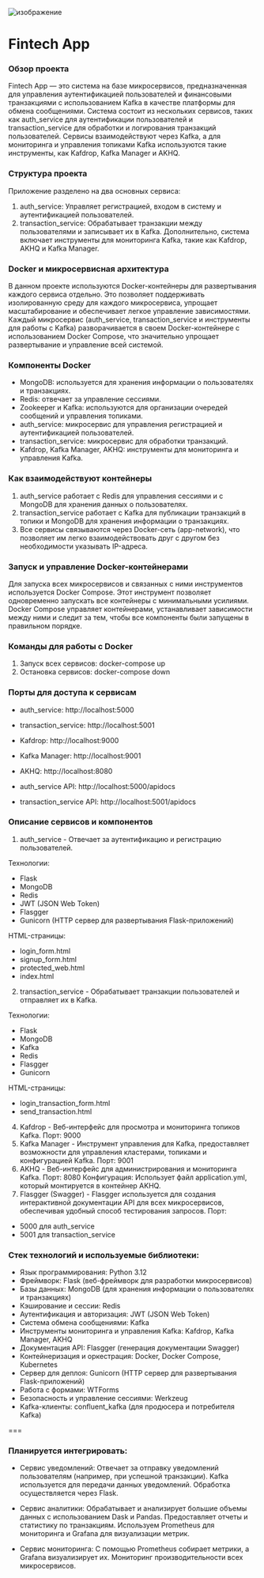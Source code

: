![изображение](https://github.com/user-attachments/assets/f76bb90d-b703-41ee-8f49-eadb063600ab)

# Fintech App
### Обзор проекта
Fintech App — это система на базе микросервисов, предназначенная для управления аутентификацией пользователей и финансовыми транзакциями с использованием Kafka в качестве платформы для обмена сообщениями. Система состоит из нескольких сервисов, таких как auth_service для аутентификации пользователей и transaction_service для обработки и логирования транзакций пользователей. Сервисы взаимодействуют через Kafka, а для мониторинга и управления топиками Kafka используются такие инструменты, как Kafdrop, Kafka Manager и AKHQ.

### Структура проекта
Приложение разделено на два основных сервиса:
1. auth_service: Управляет регистрацией, входом в систему и аутентификацией пользователей.
2. transaction_service: Обрабатывает транзакции между пользователями и записывает их в Kafka.
Дополнительно, система включает инструменты для мониторинга Kafka, такие как Kafdrop, AKHQ и Kafka Manager.

### Docker и микросервисная архитектура
В данном проекте используются Docker-контейнеры для развертывания каждого сервиса отдельно. Это позволяет поддерживать изолированную среду для каждого микросервиса, упрощает масштабирование и обеспечивает легкое управление зависимостями. Каждый микросервис (auth_service, transaction_service и инструменты для работы с Kafka) разворачивается в своем Docker-контейнере с использованием Docker Compose, что значительно упрощает развертывание и управление всей системой.

### Компоненты Docker
- MongoDB: используется для хранения информации о пользователях и транзакциях.
- Redis: отвечает за управление сессиями.
- Zookeeper и Kafka: используются для организации очередей сообщений и управления топиками.
- auth_service: микросервис для управления регистрацией и аутентификацией пользователей.
- transaction_service: микросервис для обработки транзакций.
- Kafdrop, Kafka Manager, AKHQ: инструменты для мониторинга и управления Kafka.
  
### Как взаимодействуют контейнеры
1. auth_service работает с Redis для управления сессиями и с MongoDB для хранения данных о пользователях.
2. transaction_service работает с Kafka для публикации транзакций в топики и MongoDB для хранения информации о транзакциях.
3. Все сервисы связываются через Docker-сеть (app-network), что позволяет им легко взаимодействовать друг с другом без необходимости указывать IP-адреса.

### Запуск и управление Docker-контейнерами
Для запуска всех микросервисов и связанных с ними инструментов используется Docker Compose. Этот инструмент позволяет одновременно запускать все контейнеры с минимальными усилиями. Docker Compose управляет контейнерами, устанавливает зависимости между ними и следит за тем, чтобы все компоненты были запущены в правильном порядке.

### Команды для работы с Docker
1. Запуск всех сервисов: docker-compose up
2. Остановка сервисов: docker-compose down

### Порты для доступа к сервисам
- auth_service:
  http://localhost:5000
  
- transaction_service:
  http://localhost:5001
  
- Kafdrop:
  http://localhost:9000
  
- Kafka Manager:
  http://localhost:9001
  
- AKHQ:
  http://localhost:8080
  
- auth_service API:
  http://localhost:5000/apidocs
  
- transaction_service API:
  http://localhost:5001/apidocs
  
### Описание сервисов и компонентов
1. auth_service - Отвечает за аутентификацию и регистрацию пользователей.

Технологии:
- Flask
- MongoDB
- Redis
- JWT (JSON Web Token)
- Flasgger
- Gunicorn (HTTP сервер для развертывания Flask-приложений)

HTML-страницы: 
- login_form.html
- signup_form.html
- protected_web.html
- index.html

2. transaction_service - Обрабатывает транзакции пользователей и отправляет их в Kafka.

Технологии: 
- Flask
- MongoDB
- Kafka
- Redis
- Flasgger
- Gunicorn

HTML-страницы: 
- login_transaction_form.html
- send_transaction.html


4. Kafdrop - Веб-интерфейс для просмотра и мониторинга топиков Kafka. Порт: 9000
5. Kafka Manager - Инструмент управления для Kafka, предоставляет возможности для управления кластерами, топиками и конфигурацией Kafka. Порт: 9001
7. AKHQ - Веб-интерфейс для администрирования и мониторинга Kafka. Порт: 8080
   Конфигурация: Использует файл application.yml, который монтируется в контейнер AKHQ.
9. Flasgger (Swagger) - Flasgger используется для создания интерактивной документации API для всех микросервисов, обеспечивая удобный способ тестирования запросов. Порт:
- 5000 для auth_service
- 5001 для transaction_service


### Стек технологий и используемые библиотеки:
- Язык программирования: Python 3.12
- Фреймворк: Flask (веб-фреймворк для разработки микросервисов)
- Базы данных: MongoDB (для хранения информации о пользователях и транзакциях)
- Кэширование и сессии: Redis
- Аутентификация и авторизация: JWT (JSON Web Token)
- Система обмена сообщениями: Kafka
- Инструменты мониторинга и управления Kafka: Kafdrop, Kafka Manager, AKHQ
- Документация API: Flasgger (генерация документации Swagger)
- Контейнеризация и оркестрация: Docker, Docker Compose, Kubernetes
- Сервер для деплоя: Gunicorn (HTTP сервер для развертывания Flask-приложений)
- Работа с формами: WTForms
- Безопасность и управление сессиями: Werkzeug
- Kafka-клиенты: confluent_kafka (для продюсера и потребителя Kafka)



===

### Планируется интегрировать:
- Сервис уведомлений:
        Отвечает за отправку уведомлений пользователям (например, при успешной транзакции).
        Kafka используется для передачи данных уведомлений.
        Обработка осуществляется через Flask.

- Сервис аналитики:
        Обрабатывает и анализирует большие объемы данных с использованием Dask и Pandas.
        Предоставляет отчеты и статистику по транзакциям.
        Используем Prometheus для мониторинга и Grafana для визуализации метрик.

- Сервис мониторинга:
        С помощью Prometheus собирает метрики, а Grafana визуализирует их.
        Мониторинг производительности всех микросервисов.


